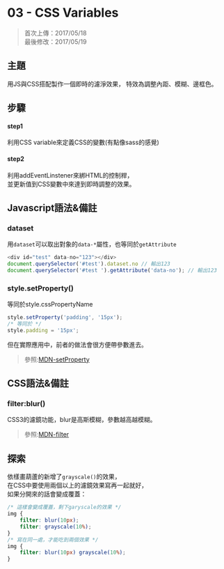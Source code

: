 # **03 - CSS Variables**
>首次上傳：2017/05/18  
最後修改：2017/05/19

## **主題**
用JS與CSS搭配製作一個即時的濾淨效果，
特效為調整內距、模糊、邊框色。

## **步驟**
#### step1
利用CSS variable來定義CSS的變數(有點像sass的感覺)
#### step2
利用addEventLinstener來綁HTML的控制桿，  
並更新值到CSS變數中來達到即時調整的效果。

## **Javascript語法&備註**
### **dataset**
用`dataset`可以取出對象的`data-*`屬性，也等同於`getAttribute`
````javascript
<div id="test" data-no="123"></div>
document.querySelector('#test').dataset.no // 輸出123
document.querySelector('#test ').getAttribute('data-no'); // 輸出123
````
### **style.setProperty()**
等同於style.cssPropertyName
````javascript
style.setProperty('padding', '15px');
/* 等同於 */
style.padding = '15px';
````
但在實際應用中，前者的做法會很方便帶參數進去。
>參照:[MDN-setProperty](https://developer.mozilla.org/en-US/docs/Web/API/CSSStyleDeclaration/setProperty)

## **CSS語法&備註**
### **filter:blur()**
CSS3的濾鏡功能，blur是高斯模糊，參數越高越模糊。
>參照:[MDN-filter](https://developer.mozilla.org/en-US/docs/Web/CSS/filter)

## 探索
依樣畫葫蘆的新增了`grayscale()`的效果，  
在CSS中要使用兩個以上的濾鏡效果寫再一起就好，  
如果分開來的話會變成覆蓋：
````css
/* 這樣會變成覆蓋，剩下garyscale的效果 */
img {
    filter: blur(10px);
    filter: grayscale(10%);
}
/* 寫在同一處，才能吃到兩個效果 */
img {
    filter: blur(10px) grayscale(10%);
}
````